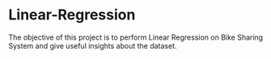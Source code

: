 # Linear-Regression
The objective of this project is to perform Linear Regression on Bike Sharing System and give useful insights about the dataset.
